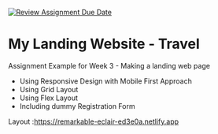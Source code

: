 [![Review Assignment Due Date](https://classroom.github.com/assets/deadline-readme-button-24ddc0f5d75046c5622901739e7c5dd533143b0c8e959d652212380cedb1ea36.svg)](https://classroom.github.com/a/bwEfZG3u)

# My Landing Website - Travel
Assignment Example for Week 3 - Making a landing web page 

- Using Responsive Design with Mobile First Approach
- Using Grid Layout
- Using Flex Layout
- Including dummy Registration Form

Layout :https://remarkable-eclair-ed3e0a.netlify.app
